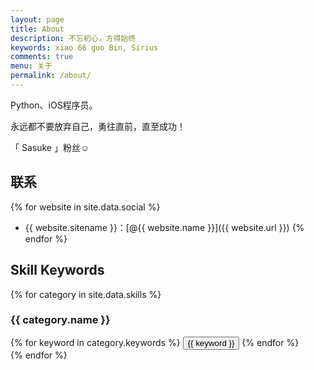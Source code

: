 ```yaml
---
layout: page
title: About
description: 不忘初心，方得始终
keywords: xiao 66 guo Bin, Sirius
comments: true
menu: 关于
permalink: /about/
---
```


Python、iOS程序员。

永远都不要放弃自己，勇往直前，直至成功！

「 Sasuke 」粉丝☺

## 联系

{% for website in site.data.social %}
* {{ website.sitename }}：[@{{ website.name }}]({{ website.url }})
{% endfor %}

## Skill Keywords

{% for category in site.data.skills %}
### {{ category.name }}
<div class="btn-inline">
{% for keyword in category.keywords %}
<button class="btn btn-outline" type="button">{{ keyword }}</button>
{% endfor %}
</div>
{% endfor %}
